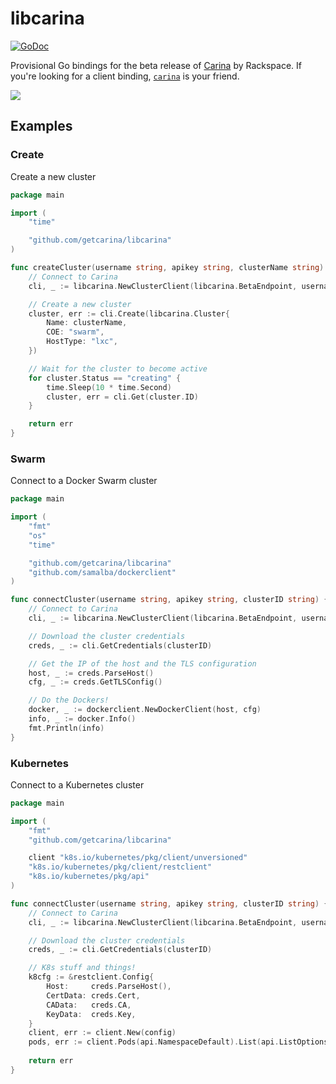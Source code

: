 # libcarina

[![GoDoc](https://godoc.org/github.com/rackerlabs/libcarina?status.png)](https://godoc.org/github.com/rackerlabs/libcarina)

Provisional Go bindings for the beta release of [Carina](https://getcarina.com) by Rackspace. If you're looking for a client binding, [`carina`](https://github.com/rackerlabs/carina) is your friend.

![](https://cloud.githubusercontent.com/assets/836375/10503963/e5bcca8c-72c0-11e5-8e14-2c1697297d7e.png)

## Examples

### Create
Create a new cluster

```go
package main

import (
	"time"

	"github.com/getcarina/libcarina"
)

func createCluster(username string, apikey string, clusterName string) error {
	// Connect to Carina
	cli, _ := libcarina.NewClusterClient(libcarina.BetaEndpoint, username, apikey)

	// Create a new cluster
	cluster, err := cli.Create(libcarina.Cluster{
	    Name: clusterName,
	    COE: "swarm",
	    HostType: "lxc",
	})

	// Wait for the cluster to become active
	for cluster.Status == "creating" {
		time.Sleep(10 * time.Second)
		cluster, err = cli.Get(cluster.ID)
	}

	return err
}
```

### Swarm
Connect to a Docker Swarm cluster

```go
package main

import (
	"fmt"
	"os"
	"time"

	"github.com/getcarina/libcarina"
	"github.com/samalba/dockerclient"
)

func connectCluster(username string, apikey string, clusterID string) {
	// Connect to Carina
	cli, _ := libcarina.NewClusterClient(libcarina.BetaEndpoint, username, apikey)

	// Download the cluster credentials
	creds, _ := cli.GetCredentials(clusterID)

	// Get the IP of the host and the TLS configuration
	host, _ := creds.ParseHost()
	cfg, _ := creds.GetTLSConfig()

	// Do the Dockers!
	docker, _ := dockerclient.NewDockerClient(host, cfg)
	info, _ := docker.Info()
	fmt.Println(info)
}
```

### Kubernetes
Connect to a Kubernetes cluster

```go
package main

import (
	"fmt"
	"github.com/getcarina/libcarina"

	client "k8s.io/kubernetes/pkg/client/unversioned"
	"k8s.io/kubernetes/pkg/client/restclient"
	"k8s.io/kubernetes/pkg/api"
)

func connectCluster(username string, apikey string, clusterID string) {
	// Connect to Carina
	cli, _ := libcarina.NewClusterClient(libcarina.BetaEndpoint, username, apikey)

	// Download the cluster credentials
	creds, _ := cli.GetCredentials(clusterID)

	// K8s stuff and things!
	k8cfg := &restclient.Config{
		Host:     creds.ParseHost(),
		CertData: creds.Cert,
		CAData:   creds.CA,
		KeyData:  creds.Key,
	}
	client, err := client.New(config)
	pods, err := client.Pods(api.NamespaceDefault).List(api.ListOptions{})
	
	return err
}
```
